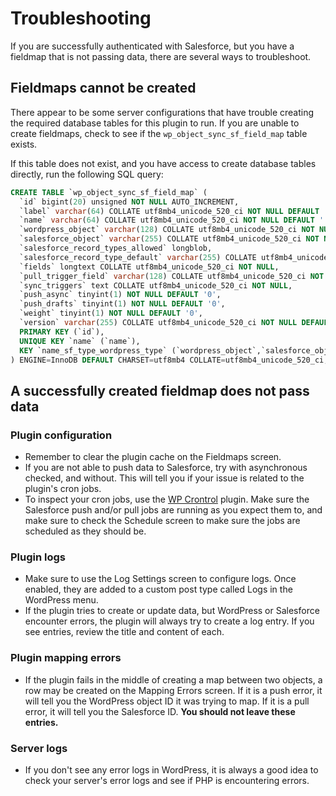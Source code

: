 # Troubleshooting

If you are successfully authenticated with Salesforce, but you have a fieldmap that is not passing data, there are several ways to troubleshoot.

## Fieldmaps cannot be created

There appear to be some server configurations that have trouble creating the required database tables for this plugin to run. If you are unable to create fieldmaps, check to see if the `wp_object_sync_sf_field_map` table exists.

If this table does not exist, and you have access to create database tables directly, run the following SQL query:

```sql
CREATE TABLE `wp_object_sync_sf_field_map` (
  `id` bigint(20) unsigned NOT NULL AUTO_INCREMENT,
  `label` varchar(64) COLLATE utf8mb4_unicode_520_ci NOT NULL DEFAULT '',
  `name` varchar(64) COLLATE utf8mb4_unicode_520_ci NOT NULL DEFAULT '',
  `wordpress_object` varchar(128) COLLATE utf8mb4_unicode_520_ci NOT NULL DEFAULT '',
  `salesforce_object` varchar(255) COLLATE utf8mb4_unicode_520_ci NOT NULL DEFAULT '',
  `salesforce_record_types_allowed` longblob,
  `salesforce_record_type_default` varchar(255) COLLATE utf8mb4_unicode_520_ci NOT NULL DEFAULT '',
  `fields` longtext COLLATE utf8mb4_unicode_520_ci NOT NULL,
  `pull_trigger_field` varchar(128) COLLATE utf8mb4_unicode_520_ci NOT NULL DEFAULT 'LastModifiedDate',
  `sync_triggers` text COLLATE utf8mb4_unicode_520_ci NOT NULL,
  `push_async` tinyint(1) NOT NULL DEFAULT '0',
  `push_drafts` tinyint(1) NOT NULL DEFAULT '0',
  `weight` tinyint(1) NOT NULL DEFAULT '0',
  `version` varchar(255) COLLATE utf8mb4_unicode_520_ci NOT NULL DEFAULT '',
  PRIMARY KEY (`id`),
  UNIQUE KEY `name` (`name`),
  KEY `name_sf_type_wordpress_type` (`wordpress_object`,`salesforce_object`)
) ENGINE=InnoDB DEFAULT CHARSET=utf8mb4 COLLATE=utf8mb4_unicode_520_ci;
```

## A successfully created fieldmap does not pass data

### Plugin configuration
- Remember to clear the plugin cache on the Fieldmaps screen.
- If you are not able to push data to Salesforce, try with asynchronous checked, and without. This will tell you if your issue is related to the plugin's cron jobs.
- To inspect your cron jobs, use the [WP Crontrol](https://wordpress.org/plugins/wp-crontrol/) plugin. Make sure the Salesforce push and/or pull jobs are running as you expect them to, and make sure to check the Schedule screen to make sure the jobs are scheduled as they should be.

### Plugin logs
- Make sure to use the Log Settings screen to configure logs. Once enabled, they are added to a custom post type called Logs in the WordPress menu.
- If the plugin tries to create or update data, but WordPress or Salesforce encounter errors, the plugin will always try to create a log entry. If you see entries, review the title and content of each.

### Plugin mapping errors
- If the plugin fails in the middle of creating a map between two objects, a row may be created on the Mapping Errors screen. If it is a push error, it will tell you the WordPress object ID it was trying to map. If it is a pull error, it will tell you the Salesforce ID. **You should not leave these entries.**

### Server logs
- If you don't see any error logs in WordPress, it is always a good idea to check your server's error logs and see if PHP is encountering errors.
